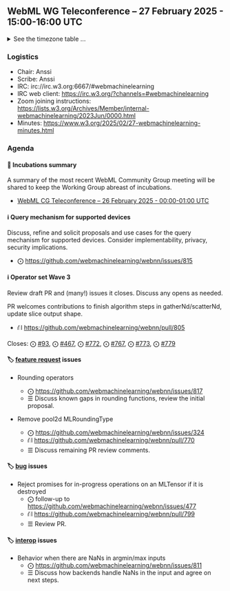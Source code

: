 ## WebML WG Teleconference – 27 February 2025 - 15:00-16:00 UTC

<details><summary>See the timezone table ...</summary>
<table>
<tr><td> San Francisco <td> Thu, 27 February 2025 <td> 07:00
<tr><td> Boston <td> Thu, 27 February 2025 <td> 10:00  
<tr><td> London <td> Thu, 27 February 2025 <td> 15:00  
<tr><td> Berlin <td> Thu, 27 February 2025 <td> 16:00 
<tr><td> Helsinki <td> Thu, 27 February 2025 <td> 17:00 
<tr><td> Shanghai <td> Thu, 27 February 2025 <td> 23:00
<tr><td> Tokyo <td> Fri, 28 February 2025 <td> 00:00
<tr><td> UTC <td> Thu, 27 February 2025 <td> 15:00 UTC
</table>

Other locations: https://www.timeanddate.com/worldclock/fixedtime.html?iso=20250227T15
</details>

### Logistics

* Chair: Anssi
* Scribe: Anssi
* IRC: irc://irc.w3.org:6667/#webmachinelearning
* IRC web client: https://irc.w3.org/?channels=#webmachinelearning
* Zoom joining instructions: https://lists.w3.org/Archives/Member/internal-webmachinelearning/2023Jun/0000.html
* Minutes: https://www.w3.org/2025/02/27-webmachinelearning-minutes.html

### Agenda

#### 🧪 Incubations summary

A summary of the most recent WebML Community Group meeting will be shared to keep the Working Group abreast of incubations.

- [WebML CG Teleconference – 26 February 2025 - 00:00-01:00 UTC](https://github.com/webmachinelearning/meetings/blob/main/telcons/2025-02-26-cg-agenda.md)

#### ℹ️ Query mechanism for supported devices

Discuss, refine and solicit proposals and use cases for the query mechanism for supported devices. Consider implementability, privacy, security implications.

- ⨀ https://github.com/webmachinelearning/webnn/issues/815

#### ℹ️ Operator set Wave 3

Review draft PR and (many!) issues it closes. Discuss any opens as needed.

PR welcomes contributions to finish algorithm steps in gatherNd/scatterNd, update slice output shape.

- ⛙ https://github.com/webmachinelearning/webnn/pull/805

Closes: ⨀ [#93](https://github.com/webmachinelearning/webnn/issues/93), ⨀ [#467](https://github.com/webmachinelearning/webnn/issues/467), ⨀ [#772](https://github.com/webmachinelearning/webnn/issues/772), ⨀ [#767](https://github.com/webmachinelearning/webnn/issues/767), ⨀ [#773](https://github.com/webmachinelearning/webnn/issues/773), ⨀ [#779](https://github.com/webmachinelearning/webnn/issues/779)

#### 🏷️ [feature request](https://github.com/webmachinelearning/webnn/labels/feature%20request) issues

- Rounding operators
  - ⨀ https://github.com/webmachinelearning/webnn/issues/817
  - ☰ Discuss known gaps in rounding functions, review the initial proposal.

- Remove pool2d MLRoundingType
  - ⨀ https://github.com/webmachinelearning/webnn/issues/324
  - ⛙ https://github.com/webmachinelearning/webnn/pull/770
  - ☰ Discuss remaining PR review comments.

#### 🏷️ [bug](https://github.com/webmachinelearning/webnn/labels/bug) issues

- Reject promises for in-progress operations on an MLTensor if it is destroyed
  - ⨀ follow-up to https://github.com/webmachinelearning/webnn/issues/477
  - ⛙ https://github.com/webmachinelearning/webnn/pull/799
  - ☰ Review PR.

#### 🏷️ [interop](https://github.com/webmachinelearning/webnn/labels/interop) issues

- Behavior when there are NaNs in argmin/max inputs
  - ⨀ https://github.com/webmachinelearning/webnn/issues/811
  - ☰ Discuss how backends handle NaNs in the input and agree on next steps.
